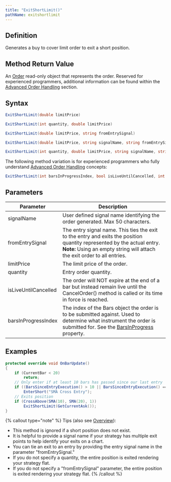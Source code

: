 ```yaml
---
title: "ExitShortLimit()"
pathName: exitshortlimit
---
```


## Definition

Generates a buy to cover limit order to exit a short position.

## Method Return Value

An [Order](order) read-only object that represents the order. Reserved for experienced programmers, additional information can be found within the [Advanced Order Handling](advanced_order_handling) section.

## Syntax

```csharp
ExitShortLimit(double limitPrice)
```

```csharp
ExitShortLimit(int quantity, double limitPrice)
```

```csharp
ExitShortLimit(double limitPrice, string fromEntrySignal)
```

```csharp
ExitShortLimit(double limitPrice, string signalName, string fromEntrySignal)
```

```csharp
ExitShortLimit(int quantity, double limitPrice, string signalName, string fromEntrySignal)
```

The following method variation is for experienced programmers who fully understand [Advanced Order Handling](advanced_order_handling) concepts:

```csharp
ExitShortLimit(int barsInProgressIndex, bool isLiveUntilCancelled, int quantity, double limitPrice, string signalName, string fromEntrySignal)
```

## Parameters

| Parameter | Description |
| --- | --- |
| signalName | User defined signal name identifying the order generated. Max 50 characters. |
| fromEntrySignal | The entry signal name. This ties the exit to the entry and exits the position quantity represented by the actual entry. **Note:** Using an empty string will attach the exit order to all entries. |
| limitPrice | The limit price of the order. |
| quantity | Entry order quantity. |
| isLiveUntilCancelled | The order will NOT expire at the end of a bar but instead remain live until the CancelOrder() method is called or its time in force is reached. |
| barsInProgressIndex | The index of the Bars object the order is to be submitted against. Used to determine what instrument the order is submitted for. See the [BarsInProgress](barsinprogress) property. |

## Examples

```csharp
protected override void OnBarUpdate()
{
    if (CurrentBar < 20)
        return;
    // Only enter if at least 10 bars has passed since our last entry
    if ((BarsSinceEntryExecution() > 10 || BarsSinceEntryExecution() == -1) && CrossBelow(SMA(10), SMA(20), 1))
        EnterShort("SMA Cross Entry");
    // Exits position
    if (CrossAbove(SMA(10), SMA(20), 1))
        ExitShortLimit(GetCurrentAsk());
}
```

{% callout type="note" %}
Tips (also see [Overview](managed_approach)):

- This method is ignored if a short position does not exist.
- It is helpful to provide a signal name if your strategy has multiple exit points to help identify your exits on a chart.
- You can tie an exit to an entry by providing the entry signal name in the parameter "fromEntrySignal."
- If you do not specify a quantity, the entire position is exited rendering your strategy flat.
- If you do not specify a "fromEntrySignal" parameter, the entire position is exited rendering your strategy flat.
{% /callout %}
